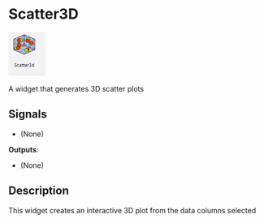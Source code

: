 Scatter3D
===========

![image](icons/scatter3d.png)

A widget that generates 3D scatter plots

Signals
-------

- (None)

**Outputs**:

- (None)

Description
-----------

This widget creates an interactive 3D plot from the data columns selected
